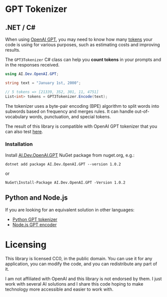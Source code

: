 # GPT Tokenizer

## .NET / C#

When using
[OpenAI GPT](https://openai.com/blog/gpt-3-apps/),
you may need to know how many
[tokens](https://help.openai.com/en/articles/4936856-what-are-tokens-and-how-to-count-them)
your code is using for various purposes, such as estimating costs and improving
results. 

The `GPT3Tokenizer` C# class can help you **count tokens** in your prompts and
in the responses received.

```csharp
using AI.Dev.OpenAI.GPT;

string text = "January 1st, 2000";

// 5 tokens => [21339, 352, 301, 11, 4751]
List<int> tokens = GPT3Tokenizer.Encode(text);
```

The tokenizer uses a byte-pair encoding (BPE) algorithm to split words into
subwords based on frequency and merges rules. It can handle out-of-vocabulary
words, punctuation, and special tokens.

The result of this library is compatible with OpenAI GPT tokenizer that you can
also test
[here](https://beta.openai.com/tokenizer).

### Installation

Install [AI.Dev.OpenAI.GPT](https://www.nuget.org/packages/AI.Dev.OpenAI.GPT) NuGet package from nuget.org, e.g.:

    dotnet add package AI.Dev.OpenAI.GPT --version 1.0.2

or

    NuGet\Install-Package AI.Dev.OpenAI.GPT -Version 1.0.2

## Python and Node.js

If you are looking for an equivalent solution in other languages:

* [Python GPT tokenizer](https://huggingface.co/docs/transformers/model_doc/gpt2#transformers.GPT2Tokenizer)
* [Node.js GPT encoder](https://www.npmjs.com/package/gpt-3-encoder)

# Licensing

This library is licensed CC0, in the public domain. You can use it for any
application, you can modify the code, and you can redistribute any part of it.

I am not affiliated with OpenAI and this library is not endorsed by them. I just
work with several AI solutions and I share this code hoping to make technology
more accessible and easier to work with.
